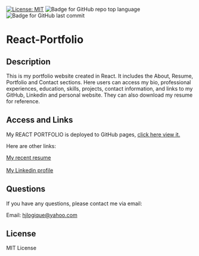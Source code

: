 [![License: MIT](https://img.shields.io/badge/License-MIT-yellow.svg)](https://opensource.org/licenses/MIT) ![Badge for GitHub repo top language](https://img.shields.io/github/languages/top/hjlogique/React-Portfolio?style=flat&logo=appveyor) ![Badge for GitHub last commit](https://img.shields.io/github/last-commit/hjlogique/React-Portfolio?style=flat&logo=appveyor)
  
# React-Portfolio

  ## Description 

  This is my portfolio website created in React. It includes the About, Resume, Portfolio and Contact sections. Here users can access my bio, professional experiences, education, skills, projects, contact information, and links to my GitHub, Linkedin and personal website. They can also download my resume for reference.
 
 
  ## Access and Links
   
   My REACT PORTFOLIO is deployed to GitHub pages, [click here view it.](https://hjlogique.github.io/React-Portfolio/) 
   
   Here are other links:

   [My recent resume](public/docs/henrylogique_resume.pdf)
    <br/><br/>
   [My Linkedin profile](https://www.linkedin.com/in/henry-jean-logique-b63707b3/)


  ## Questions

  If you have any questions, please contact me via email:
  
  Email: hjlogique@yahoo.com
  

  ## License
  
  MIT License

